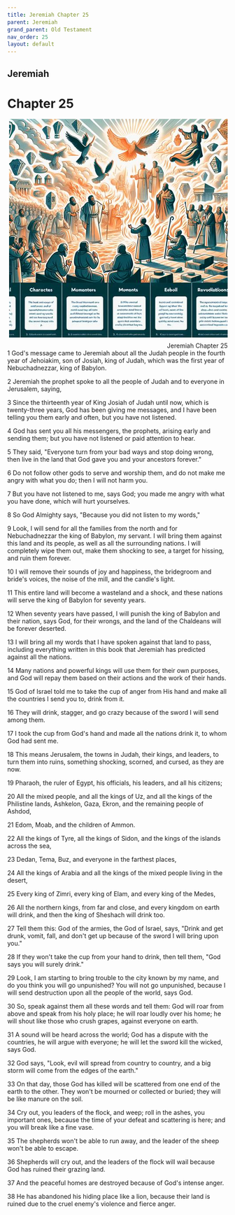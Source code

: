 ```yaml
---
title: Jeremiah Chapter 25
parent: Jeremiah
grand_parent: Old Testament
nav_order: 25
layout: default
---
```


## Jeremiah

# Chapter 25

<div style="clear: both; text-align: right;">
    <img src="/assets/Image/Jeremiah/500/25.jpg" alt="Jeremiah Chapter 25" class="chapter-image" style="max-width: 100%; height: auto; float: right; margin: 0 0 10px 10px; padding-left: 10%;">
    <figcaption style="font-size: 14px;">Jeremiah Chapter 25</figcaption>
</div>
1 God's message came to Jeremiah about all the Judah people in the fourth year of Jehoiakim, son of Josiah, king of Judah, which was the first year of Nebuchadnezzar, king of Babylon.

2 Jeremiah the prophet spoke to all the people of Judah and to everyone in Jerusalem, saying,

3 Since the thirteenth year of King Josiah of Judah until now, which is twenty-three years, God has been giving me messages, and I have been telling you them early and often, but you have not listened.

4 God has sent you all his messengers, the prophets, arising early and sending them; but you have not listened or paid attention to hear.

5 They said, "Everyone turn from your bad ways and stop doing wrong, then live in the land that God gave you and your ancestors forever."

6 Do not follow other gods to serve and worship them, and do not make me angry with what you do; then I will not harm you.

7 But you have not listened to me, says God; you made me angry with what you have done, which will hurt yourselves.

8 So God Almighty says, "Because you did not listen to my words,"

9 Look, I will send for all the families from the north and for Nebuchadnezzar the king of Babylon, my servant. I will bring them against this land and its people, as well as all the surrounding nations. I will completely wipe them out, make them shocking to see, a target for hissing, and ruin them forever.

10 I will remove their sounds of joy and happiness, the bridegroom and bride's voices, the noise of the mill, and the candle's light.

11 This entire land will become a wasteland and a shock, and these nations will serve the king of Babylon for seventy years.

12 When seventy years have passed, I will punish the king of Babylon and their nation, says God, for their wrongs, and the land of the Chaldeans will be forever deserted.

13 I will bring all my words that I have spoken against that land to pass, including everything written in this book that Jeremiah has predicted against all the nations.

14 Many nations and powerful kings will use them for their own purposes, and God will repay them based on their actions and the work of their hands.

15 God of Israel told me to take the cup of anger from His hand and make all the countries I send you to, drink from it.

16 They will drink, stagger, and go crazy because of the sword I will send among them.

17 I took the cup from God's hand and made all the nations drink it, to whom God had sent me.

18 This means Jerusalem, the towns in Judah, their kings, and leaders, to turn them into ruins, something shocking, scorned, and cursed, as they are now.

19 Pharaoh, the ruler of Egypt, his officials, his leaders, and all his citizens;

20 All the mixed people, and all the kings of Uz, and all the kings of the Philistine lands, Ashkelon, Gaza, Ekron, and the remaining people of Ashdod,

21 Edom, Moab, and the children of Ammon.

22 All the kings of Tyre, all the kings of Sidon, and the kings of the islands across the sea,

23 Dedan, Tema, Buz, and everyone in the farthest places,

24 All the kings of Arabia and all the kings of the mixed people living in the desert,

25 Every king of Zimri, every king of Elam, and every king of the Medes,

26 All the northern kings, from far and close, and every kingdom on earth will drink, and then the king of Sheshach will drink too.

27 Tell them this: God of the armies, the God of Israel, says, "Drink and get drunk, vomit, fall, and don't get up because of the sword I will bring upon you."

28 If they won't take the cup from your hand to drink, then tell them, "God says you will surely drink."

29 Look, I am starting to bring trouble to the city known by my name, and do you think you will go unpunished? You will not go unpunished, because I will send destruction upon all the people of the world, says God.

30 So, speak against them all these words and tell them: God will roar from above and speak from his holy place; he will roar loudly over his home; he will shout like those who crush grapes, against everyone on earth.

31 A sound will be heard across the world; God has a dispute with the countries, he will argue with everyone; he will let the sword kill the wicked, says God.

32 God says, "Look, evil will spread from country to country, and a big storm will come from the edges of the earth."

33 On that day, those God has killed will be scattered from one end of the earth to the other. They won't be mourned or collected or buried; they will be like manure on the soil.

34 Cry out, you leaders of the flock, and weep; roll in the ashes, you important ones, because the time of your defeat and scattering is here; and you will break like a fine vase.

35 The shepherds won't be able to run away, and the leader of the sheep won't be able to escape.

36 Shepherds will cry out, and the leaders of the flock will wail because God has ruined their grazing land.

37 And the peaceful homes are destroyed because of God's intense anger.

38 He has abandoned his hiding place like a lion, because their land is ruined due to the cruel enemy's violence and fierce anger.


